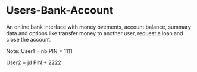 # Users-Bank-Account

An online bank interface with money ovements, account balance, summary data and options like 
transfer money to another user, request a loan and close the account.

Note: 
User1 = nb
PIN = 1111

User2 = jd
PIN + 2222
